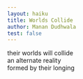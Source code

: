 ```yaml
---
layout: haiku
title: Worlds Collide
author: Manan Dudhwala
test: false
---
```



their worlds will collide<br>
an alternate reality<br>
formed by their longing<br>
